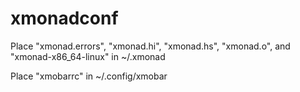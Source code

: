# xmonadconf

Place "xmonad.errors", "xmonad.hi", "xmonad.hs", "xmonad.o", and "xmonad-x86_64-linux" in ~/.xmonad

Place "xmobarrc" in ~/.config/xmobar
